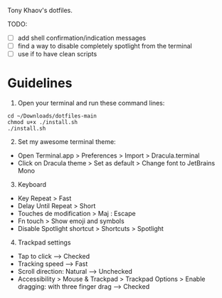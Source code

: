 Tony Khaov's dotfiles.

TODO:

- [ ] add shell confirmation/indication messages
- [ ] find a way to disable completely spotlight from the terminal
- [ ] use if to have clean scripts

# Guidelines

1. Open your terminal and run these command lines:

```
cd ~/Downloads/dotfiles-main
chmod u+x ./install.sh
./install.sh
```

2. Set my awesome terminal theme:

- Open Terminal.app > Preferences > Import > Dracula.terminal
- Click on Dracula theme > Set as default > Change font to JetBrains Mono

3. Keyboard

- Key Repeat > Fast
- Delay Until Repeat > Short
- Touches de modification > Maj : Escape
- Fn touch > Show emoji and symbols
- Disable Spotlight shortcut > Shortcuts > Spotlight

4. Trackpad settings

- Tap to click --> Checked
- Tracking speed --> Fast
- Scroll direction: Natural --> Unchecked
- Accessibility > Mouse & Trackpad > Trackpad Options > Enable dragging: with three finger drag --> Checked
